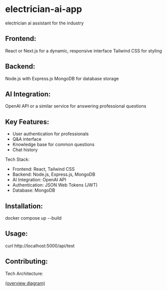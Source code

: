 # electrician-ai-app
electrician ai assistant for the industry


## Frontend:
React or Next.js for a dynamic, responsive interface
Tailwind CSS for styling
## Backend:
Node.js with Express.js
MongoDB for database storage
## AI Integration:
OpenAI API or a similar service for answering professional questions
## Key Features:
- User authentication for professionals
- Q&A interface
- Knowledge base for common questions
- Chat history

Tech Stack:
- Frontend: React, Tailwind CSS
- Backend: Node.js, Express.js, MongoDB
- AI Integration: OpenAI API
- Authentication: JSON Web Tokens (JWT)
- Database: MongoDB

## Installation:
docker compose up --build

## Usage:
curl http://localhost:5000/api/test

## Contributing:

Tech Architecture:

[(overview diagram)](/doc/techarch.svg)